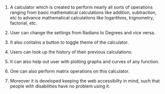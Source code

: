1. A calculator which is created to perform nearly all sorts of operations ranging from basic mathematical calculations like addition, subtraction, etc  to advance mathematical calculations like logarithms, trignometry, factorial, etc.
   
2. User can change the settings from Radians to Degrees and vice versa.

3. It also contains a button to toggle theme of the calculator.

4. Users can look up the history of their previous calculations.

5. It can also help out user with plotting graphs and curves of any function. 

6. One can also perform matrix operations on this calculator. 

7. Moreover it is developed keeping the web accessibilty in mind, such that people with disabilities have no problem using it.
